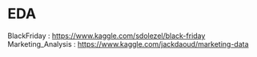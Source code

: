 # EDA
BlackFriday : https://www.kaggle.com/sdolezel/black-friday
Marketing_Analysis : https://www.kaggle.com/jackdaoud/marketing-data
